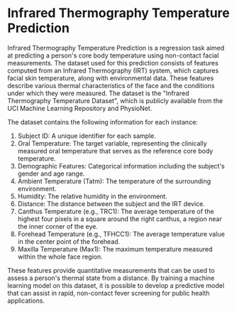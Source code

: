 # Infrared Thermography Temperature Prediction

Infrared Thermography Temperature Prediction is a regression task aimed at predicting a person's core body temperature using non-contact facial measurements. The dataset used for this prediction consists of features computed from an Infrared Thermography (IRT) system, which captures facial skin temperature, along with environmental data. These features describe various thermal characteristics of the face and the conditions under which they were measured. The dataset is the "Infrared Thermography Temperature Dataset", which is publicly available from the UCI Machine Learning Repository and PhysioNet.


The dataset contains the following information for each instance:

1. Subject ID: A unique identifier for each sample.
2. Oral Temperature: The target variable, representing the clinically measured oral temperature that serves as the reference core body temperature.
3. Demographic Features: Categorical information including the subject's gender and age range.
4. Ambient Temperature (Tatm): The temperature of the surrounding environment.
5. Humidity: The relative humidity in the environment.
6. Distance: The distance between the subject and the IRT device.
7. Canthus Temperature (e.g., TRC1): The average temperature of the highest four pixels in a square around the right canthus, a region near the inner corner of the eye.
8. Forehead Temperature (e.g., TFHCC1): The average temperature value in the center point of the forehead.
9. Maxilla Temperature (Max1): The maximum temperature measured within the whole face region.


These features provide quantitative measurements that can be used to assess a person's thermal state from a distance. By training a machine learning model on this dataset, it is possible to develop a predictive model that can assist in rapid, non-contact fever screening for public health applications.
